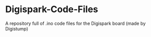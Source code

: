# Digispark-Code-Files
A repository full of .ino code files for the Digispark board (made by Digistump)
